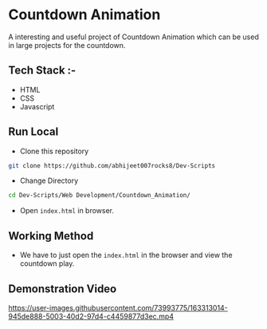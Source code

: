 # Countdown Animation

A interesting and useful project of Countdown Animation which can be used in large projects for the countdown.

## Tech Stack :-

- HTML
- CSS
- Javascript

## Run Local

* Clone this repository

```bash
git clone https://github.com/abhijeet007rocks8/Dev-Scripts
```

* Change Directory

```bash
cd Dev-Scripts/Web Development/Countdown_Animation/
```

* Open `index.html` in browser.

## Working Method

* We have to just open the `index.html` in the browser and view the countdown play.

## Demonstration Video
https://user-images.githubusercontent.com/73993775/163313014-945de888-5003-40d2-97d4-c4459877d3ec.mp4
